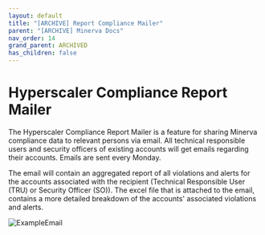 ```yaml
---
layout: default
title: "[ARCHIVE] Report Compliance Mailer"
parent: "[ARCHIVE] Minerva Docs"
nav_order: 14
grand_parent: ARCHIVED
has_children: false
---
```


# Hyperscaler Compliance Report Mailer

The Hyperscaler Compliance Report Mailer is a feature for sharing Minerva compliance data to relevant persons via email. All technical responsible users and security officers of existing accounts will get emails regarding their accounts. Emails are sent every Monday.

The email will contain an aggregated report of all violations and alerts for the accounts associated with the recipient (Technical Responsible User (TRU) or Security Officer (SO)). The excel file that is attached to the email, contains a more detailed breakdown of the accounts' associated violations and alerts.

![ExampleEmail](/assets/docs-images/Report_Compliance_Mailer/ExampleEmail.jpg)
